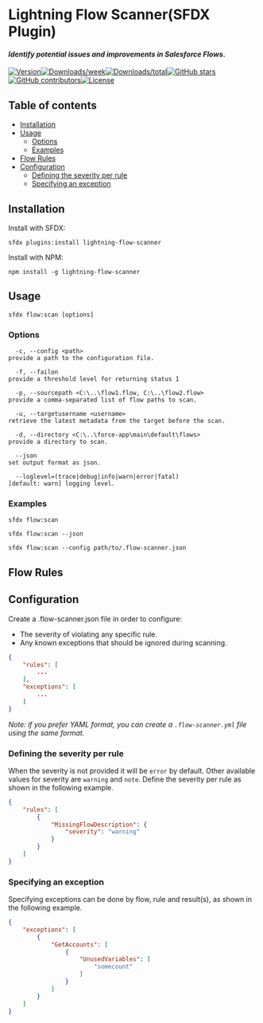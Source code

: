# Lightning Flow Scanner(SFDX Plugin)

#### *Identify potential issues and improvements in Salesforce Flows*.

[![Version](https://img.shields.io/npm/v/lightning-flow-scanner.svg)](https://npmjs.org/package/lightning-flow-scanner)[![Downloads/week](https://img.shields.io/npm/dw/lightning-flow-scanner.svg)](https://npmjs.org/package/lightning-flow-scanner)[![Downloads/total](https://img.shields.io/npm/dt/lightning-flow-scanner.svg)](https://npmjs.org/package/lightning-flow-scanner)[![GitHub stars](https://img.shields.io/github/stars/Force-Config-Control/lightning-flow-scanner-sfdx)](https://GitHub.com/Force-Config-Control/lightning-flow-scanner-sfdx/stargazers/)[![GitHub contributors](https://img.shields.io/github/contributors/Force-Config-Control/lightning-flow-scanner-sfdx.svg)](https://gitHub.com/Force-Config-Control/lightning-flow-scanner-sfdx/graphs/contributors/)[![License](https://img.shields.io/npm/l/lightning-flow-scanner.svg)](https://github.com/Force-Config-Control/lightning-flow-scanner-sfdx/blob/main/package.json)

## Table of contents

- [Installation](#installation)
- [Usage](#usage)
  - [Options](#options)
  - [Examples](#examples)
- [Flow Rules](#rules)
- [Configuration](#configuration)
  - [Defining the severity per rule](#defining-the-severity-per-rule)
  - [Specifying an exception](#specifying-an-exception)

## Installation

Install with SFDX:
```sh-session
sfdx plugins:install lightning-flow-scanner
```

Install with NPM:
```sh-session
npm install -g lightning-flow-scanner
```

## Usage

```sh-session
sfdx flow:scan [options]
```

### Options

```sh-session
  -c, --config <path>                                               provide a path to the configuration file.

  -f, --failon                                                      provide a threshold level for returning status 1

  -p, --sourcepath <C:\..\flow1.flow, C:\..\flow2.flow>             provide a comma-separated list of flow paths to scan.

  -u, --targetusername <username>                                   retrieve the latest metadata from the target before the scan.

  -d, --directory <C:\..\force-app\main\default\flows>              provide a directory to scan.

  --json                                                            set output format as json.

  --loglevel=(trace|debug|info|warn|error|fatal)                    [default: warn] logging level.
```

### Examples

```sh-sessions
sfdx flow:scan
```

```sh-sessions
sfdx flow:scan --json
```

```sh-sessions
sfdx flow:scan --config path/to/.flow-scanner.json
```


## Flow Rules

<!-- todo table -->

## Configuration

Create a .flow-scanner.json file in order to configure:
 - The severity of violating any specific rule.
 - Any known exceptions that should be ignored during scanning.


```json
{
    "rules": [
        ...
    ],
    "exceptions": [
        ...
    ]
}
```
_Note: if you prefer YAML format, you can create a `.flow-scanner.yml` file using the same format._
### Defining the severity per rule

When the severity is not provided it will be `error` by default. Other available values for severity are `warning` and `note`. Define the severity per rule as shown in the following example. 

```json
{
    "rules": [
        {
            "MissingFlowDescription": {
                "severity": "warning"
            }
        }
    ]
}
```

### Specifying an exception

Specifying exceptions can be done by flow, rule and result(s), as shown in the following example.

```json
{
    "exceptions": [
        {
            "GetAccounts": [
                {
                    "UnusedVariables": [
                        "somecount"
                    ]
                }
            ]
        }
    ]
}
```